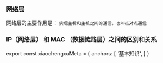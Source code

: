 ### 网络层

网络层的主要作用是： `实现主机和主机之间的通信，也叫点对点通信`


### IP（⽹络层） 和 MAC （数据链路层）之间的区别和关系



export const xiaochengxuMeta = {
  anchors: [
    '基本知识',
  ]
}
